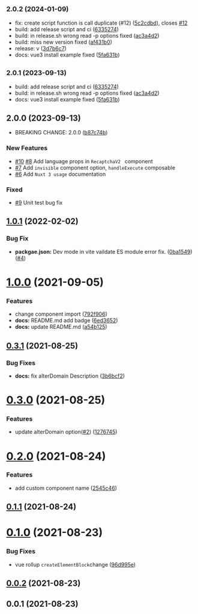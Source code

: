 ## <small>2.0.2 (2024-01-09)</small>

* fix: create script function is call duplicate (#12) ([5c2cdbd](https://github.com/dongkyuuuu/vue3-recaptcha-v2/commit/5c2cdbd)), closes [#12](https://github.com/dongkyuuuu/vue3-recaptcha-v2/issues/12)
* build: add release script and ci ([6335274](https://github.com/dongkyuuuu/vue3-recaptcha-v2/commit/6335274))
* build: in release.sh wrong read -p options fixed ([ac3a4d2](https://github.com/dongkyuuuu/vue3-recaptcha-v2/commit/ac3a4d2))
* build: miss new version fixed ([af431b0](https://github.com/dongkyuuuu/vue3-recaptcha-v2/commit/af431b0))
* release: v ([3d7b6c7](https://github.com/dongkyuuuu/vue3-recaptcha-v2/commit/3d7b6c7))
* docs: vue3 install example fixed ([5fa631b](https://github.com/dongkyuuuu/vue3-recaptcha-v2/commit/5fa631b))



## <small>2.0.1 (2023-09-13)</small>

* build: add release script and ci ([6335274](https://github.com/dongkyuuuu/vue3-recaptcha-v2/commit/6335274))
* build: in release.sh wrong read -p options fixed ([ac3a4d2](https://github.com/dongkyuuuu/vue3-recaptcha-v2/commit/ac3a4d2))
* docs: vue3 install example fixed ([5fa631b](https://github.com/dongkyuuuu/vue3-recaptcha-v2/commit/5fa631b))



## 2.0.0 (2023-09-13)

- BREAKING CHANGE: 2.0.0 ([b87c74b](https://github.com/dongkyuuuu/vue3-recaptcha-v2/commit/b87c74b))

### New Features

- [#10](https://github.com/Dongkyuuuu/vue3-recaptcha-v2/issues/10) [#8](https://github.com/Dongkyuuuu/vue3-recaptcha-v2/issues/8) Add language props in `RecaptchaV2 ` component
- [#7](https://github.com/Dongkyuuuu/vue3-recaptcha-v2/issues/7) Add `invisible` component option, `handleExecute` composable
- [#6](https://github.com/Dongkyuuuu/vue3-recaptcha-v2/issues/6) Add `Nuxt 3 usage` documentation

### Fixed

- [#9](https://github.com/Dongkyuuuu/vue3-recaptcha-v2/issues/9) Unit test bug fix

## [1.0.1](https://github.com/dongkyuuuu/vue3-recaptcha-v2/compare/v1.0.0...v1.0.1) (2022-02-02)

### Bug Fix

- **packgae.json:** Dev mode in vite vaildate ES module error fix. ([0ba1549](https://github.com/DongKyuuuu/vue3-recaptcha-v2/commit/0ba15490452f7402bbf09cfd7aa33dbe23b83ce1)) ([#4](https://github.com/DongKyuuuu/vue3-recaptcha-v2/issues/4))

# [1.0.0](https://github.com/dongkyuuuu/vue3-recaptcha-v2/compare/v0.3.1...v1.0.0) (2021-09-05)

### Features

- change component import ([792f906](https://github.com/dongkyuuuu/vue3-recaptcha-v2/commit/792f90640775038194b77214d0aef47bb89b4242))
- **docs:** README.md add badge ([6ed3652](https://github.com/dongkyuuuu/vue3-recaptcha-v2/commit/6ed3652fb11ac5ecd96f440d49243c8ede8c1b08))
- **docs:** update README.md ([a54b125](https://github.com/dongkyuuuu/vue3-recaptcha-v2/commit/a54b125df6239b744093af7b3acd16ab208c412a))

## [0.3.1](https://github.com/dongkyuuuu/vue3-recaptcha-v2/compare/v0.3.0...v0.3.1) (2021-08-25)

### Bug Fixes

- **docs:** fix alterDomain Description ([3b6bcf2](https://github.com/dongkyuuuu/vue3-recaptcha-v2/commit/3b6bcf2603cb188ae33f1fbd22357524f9b5adc1))

# [0.3.0](https://github.com/dongkyuuuu/vue3-recaptcha-v2/compare/v0.2.0...v0.3.0) (2021-08-25)

### Features

- update alterDomain option([#2](https://github.com/dongkyuuuu/vue3-recaptcha-v2/issues/2)) ([1276745](https://github.com/dongkyuuuu/vue3-recaptcha-v2/commit/12767454bf5ee830209d4b9580ddd3a9bc5a605c))

# [0.2.0](https://github.com/dongkyuuuu/vue3-recaptcha-v2/compare/v0.1.1...v0.2.0) (2021-08-24)

### Features

- add custom component name ([2545c46](https://github.com/dongkyuuuu/vue3-recaptcha-v2/commit/2545c46ce3f3e58badb6baba058e7e49fe3a0334))

## [0.1.1](https://github.com/dongkyuuuu/vue3-recaptcha-v2/compare/v0.1.0...v0.1.1) (2021-08-24)

# [0.1.0](https://github.com/DongKyuuuu/vue3-recaptcha-v2/compare/v0.0.2...v0.1.0) (2021-08-23)

### Bug Fixes

- vue rollup `createElementBlock`change ([96d995e](https://github.com/DongKyuuuu/vue3-recaptcha-v2/commit/96d995ea374b5e4a5d13bc7274b531bce2d1af4f))

## [0.0.2](https://github.com/DongKyuuuu/vue3-recaptcha-v2/compare/v0.0.1...v0.0.2) (2021-08-23)

## 0.0.1 (2021-08-23)
